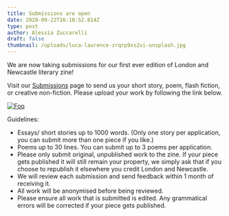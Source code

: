 ```yaml
---
title: Submissions are open
date: 2020-09-22T16:18:52.814Z
type: post
author: Alessia Zuccarelli
draft: false
thumbnail: /uploads/luca-laurence-zrqrp9xs2vi-unsplash.jpg
---
```

We are now taking submissions for our first ever edition of London and Newcastle literary zine!

Visit our [Submissions](https://www.londonandnewcastle.com/submissions/) page to send us your short story, poem, flash fiction, or creative non-fiction. Please upload your work by following the link below.

[![Foo](/uploads/button_submit.png)](https://www.londonandnewcastle.com/submissions/)

Guidelines:

* Essays/ short stories up to 1000 words. (Only one story per application, you can submit more than one piece if you like.)
* Poems up to 30 lines. You can submit up to 3 poems per application.
* Please only submit original, unpublished work to the zine. If your piece gets published it will still remain your property, we simply ask that if you choose to republish it elsewhere you credit London and Newcastle.
* We will review each submission and send feedback within 1 month of receiving it.
* All work will be anonymised before being reviewed.
* Please ensure all work that is submitted is edited. Any grammatical errors will be corrected if your piece gets published.